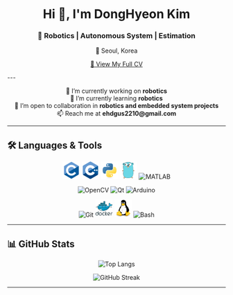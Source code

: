 <h1 align="center">Hi 👋, I'm DongHyeon Kim</h1>
<h3 align="center">🤖 Robotics | Autonomous System | Estimation</h3>
<p align="center">📍 Seoul, Korea</p>

<p align="center">
  <a href="https://donghyeon99.github.io/cv/" target="_blank">📄 View My Full CV</strong></a>
</p>
---

<p align="center">
  🔭 I’m currently working on <strong>robotics</strong><br/>
  🌱 I’m currently learning <strong>robotics</strong><br/>
  🤝 I’m open to collaboration in <strong>robotics and embedded system projects</strong><br/>
  📫 Reach me at <strong>ehdgus2210@gmail.com</strong>
</p>

---

## 🛠️ Languages & Tools

<!-- ### 🧑‍💻 -->
<p align="center">
  <img src="https://raw.githubusercontent.com/devicons/devicon/master/icons/c/c-original.svg" width="40" height="40" alt="C"/>
  <img src="https://raw.githubusercontent.com/devicons/devicon/master/icons/cplusplus/cplusplus-original.svg" width="40" height="40" alt="C++"/>
  <img src="https://raw.githubusercontent.com/devicons/devicon/master/icons/python/python-original.svg" width="40" height="40" alt="Python"/>
  <img src="https://raw.githubusercontent.com/devicons/devicon/master/icons/go/go-original.svg" width="40" height="40" alt="Go"/>
  <img src="https://upload.wikimedia.org/wikipedia/commons/2/21/Matlab_Logo.png" width="40" height="40" alt="MATLAB"/>
</p>

<!-- <p align="center">
    🧠
</p> -->
<p align="center">
  <img src="https://www.vectorlogo.zone/logos/opencv/opencv-icon.svg" width="40" height="40" alt="OpenCV"/>
  <img src="https://upload.wikimedia.org/wikipedia/commons/0/0b/Qt_logo_2016.svg" width="40" height="40" alt="Qt"/>
  <img src="https://cdn.worldvectorlogo.com/logos/arduino-1.svg" width="40" height="40" alt="Arduino"/>
</p>

<!-- ### ⚙️ -->
<p align="center">
  <img src="https://www.vectorlogo.zone/logos/git-scm/git-scm-icon.svg" width="40" height="40" alt="Git"/>
  <img src="https://raw.githubusercontent.com/devicons/devicon/master/icons/docker/docker-original-wordmark.svg" width="40" height="40" alt="Docker"/>
  <img src="https://raw.githubusercontent.com/devicons/devicon/master/icons/linux/linux-original.svg" width="40" height="40" alt="Linux"/>
  <img src="https://www.vectorlogo.zone/logos/gnu_bash/gnu_bash-icon.svg" width="40" height="40" alt="Bash"/>
</p>


---

## 📊 GitHub Stats

<p align="center">
  <img src="https://github-readme-stats.vercel.app/api/top-langs/?username=donghyeon99&layout=compact&theme=default" alt="Top Langs" />
</p>

<p align="center">
  <img src="https://github-readme-streak-stats.herokuapp.com/?user=donghyeon99" alt="GitHub Streak" />
</p>

---
